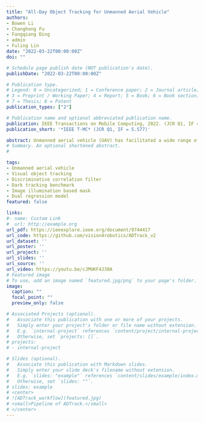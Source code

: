 ```yaml
---
title: "All-Day Object Tracking for Unmanned Aerial Vehicle"
authors:
- Bowen Li
- Changhong Fu
- Fangqiang Ding
- admin
- Fuling Lin
date: "2022-03-22T00:00:00Z"
doi: ""

# Schedule page publish date (NOT publication's date).
publishDate: "2022-03-22T00:00:00Z"

# Publication type.
# Legend: 0 = Uncategorized; 1 = Conference paper; 2 = Journal article;
# 3 = Preprint / Working Paper; 4 = Report; 5 = Book; 6 = Book section;
# 7 = Thesis; 8 = Patent
publication_types: ["2"]

# Publication name and optional abbreviated publication name.
publication: IEEE Transactions on Mobile Computing, 2022. (JCR Q1, IF = 5.577)
publication_short: '*IEEE T-MC* (JCR Q1, IF = 5.577)'

abstract: Unmanned aerial vehicle (UAV) has facilitated a wide range of real-world applications and attracted extensive research in the mobile computing field. Specially, developing real-time robust visual onboard trackers for all-day aerial maneuver can remarkably broaden the scope of intelligent deployment of UAV. However, prior tracking methods have merely focused on robust tracking in the well-illuminated scenes, while ignoring trackers’ capabilities to be deployed in the dark. In darkness, the conditions can be more complex and harsh, easily posing inferior robust tracking or even tracking failure. To this end, this work proposes a novel discriminative correlation filter-based tracker with illumination adaptive and anti-dark capability, namely ADTrack. ADTrack firstly exploits image illuminance information to enable adaptability of the model to the given light condition. Then, by virtue of an efficient enhancer, ADTrack carries out image pretreatment where a target aware mask is generated. Benefiting from the mask, ADTrack aims to solve a novel dual regression problem where dual filters are online trained with mutual constraint. Besides, this work also constructs a UAV nighttime tracking benchmark UAVDark135. Exhaustive experiments on authoritative benchmarks and onboard tests are implemented to validate the superiority and robustness of ADTrack in all-day conditions.
# Summary. An optional shortened abstract.
# 

tags:
- Unmanned aerial vehicle
- Visual object tracking
- Discriminative correlation filter
- Dark tracking benchmark
- Image illumination based mask
- Dual regression model
featured: false

links:
#- name: Custom Link
#  url: http://example.org
url_pdf: https://ieeexplore.ieee.org/document/9744417
url_code: https://github.com/vision4robotics/ADTrack_v2
url_dataset: ''
url_poster: ''
url_project: ''
url_slides: ''
url_source: ''
url_video: https://youtu.be/cJMUKF4J38A
# Featured image
# To use, add an image named `featured.jpg/png` to your page's folder. 
image:
  caption: ""
  focal_point: ""
  preview_only: false

# Associated Projects (optional).
#   Associate this publication with one or more of your projects.
#   Simply enter your project's folder or file name without extension.
#   E.g. `internal-project` references `content/project/internal-project/index.md`.
#   Otherwise, set `projects: []`.
# projects:
# - internal-project

# Slides (optional).
#   Associate this publication with Markdown slides.
#   Simply enter your slide deck's filename without extension.
#   E.g. `slides: "example"` references `content/slides/example/index.md`.
#   Otherwise, set `slides: ""`.
# slides: example
# <center>
# ![ADTrack_workflow](featured.jpg)
# <small>Pipeline of ADTrack.</small>
# </center>
---
```


